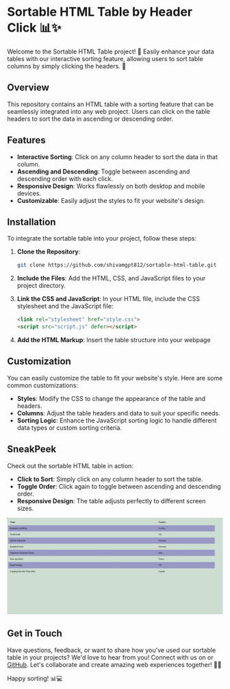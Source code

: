 # Sortable HTML Table by Header Click 📊✨

Welcome to the Sortable HTML Table project! 🎉 Easily enhance your data tables with our interactive sorting feature, allowing users to sort table columns by simply clicking the headers. 🌟

## Overview

This repository contains an HTML table with a sorting feature that can be seamlessly integrated into any web project. Users can click on the table headers to sort the data in ascending or descending order.

## Features

- **Interactive Sorting**: Click on any column header to sort the data in that column.
- **Ascending and Descending**: Toggle between ascending and descending order with each click.
- **Responsive Design**: Works flawlessly on both desktop and mobile devices.
- **Customizable**: Easily adjust the styles to fit your website's design.

## Installation

To integrate the sortable table into your project, follow these steps:

1. **Clone the Repository**:
    ```sh
    git clone https://github.com/shivamgpt812/sortable-html-table.git
    ```

2. **Include the Files**:
    Add the HTML, CSS, and JavaScript files to your project directory.

3. **Link the CSS and JavaScript**:
    In your HTML file, include the CSS stylesheet and the JavaScript file:
    ```html
    <link rel="stylesheet" href="style.css">
    <script src="script.js" defer></script>
    ```

4. **Add the HTML Markup**:
    Insert the table structure into your webpage
## Customization

You can easily customize the table to fit your website's style. Here are some common customizations:

- **Styles**: Modify the CSS to change the appearance of the table and headers.
- **Columns**: Adjust the table headers and data to suit your specific needs.
- **Sorting Logic**: Enhance the JavaScript sorting logic to handle different data types or custom sorting criteria.

## SneakPeek

Check out the sortable HTML table in action:

- **Click to Sort**: Simply click on any column header to sort the table.
- **Toggle Order**: Click again to toggle between ascending and descending order.
- **Responsive Design**: The table adjusts perfectly to different screen sizes.

![image](image.jpg)

## Get in Touch

Have questions, feedback, or want to share how you've used our sortable table in your projects? We'd love to hear from you! Connect with us on or [GitHub](https://github.com/shivamgpt812). Let's collaborate and create amazing web experiences together! 💬🌐

Happy sorting! 📊💻
